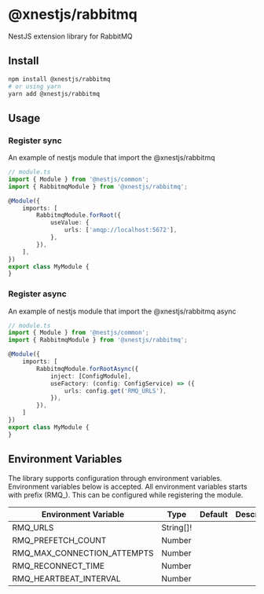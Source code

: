 # @xnestjs/rabbitmq

NestJS extension library for RabbitMQ

## Install

```sh
npm install @xnestjs/rabbitmq
# or using yarn
yarn add @xnestjs/rabbitmq
```

## Usage

### Register sync

An example of nestjs module that import the @xnestjs/rabbitmq

```ts
// module.ts
import { Module } from '@nestjs/common';
import { RabbitmqModule } from '@xnestjs/rabbitmq';

@Module({
    imports: [
        RabbitmqModule.forRoot({
            useValue: {
                urls: ['amqp://localhost:5672'],
            },
        }),
    ],
})
export class MyModule {
}
```

### Register async

An example of nestjs module that import the @xnestjs/rabbitmq async

```ts
// module.ts
import { Module } from '@nestjs/common';
import { RabbitmqModule } from '@xnestjs/rabbitmq';

@Module({
    imports: [
        RabbitmqModule.forRootAsync({
            inject: [ConfigModule],
            useFactory: (config: ConfigService) => ({
                urls: config.get('RMQ_URLS'),
            }),
        }),
    ]
})
export class MyModule {
}
```

## Environment Variables

The library supports configuration through environment variables. Environment variables below is accepted.
All environment variables starts with prefix (RMQ_). This can be configured while registering the module.

| Environment Variable        | Type      | Default | Description |
|-----------------------------|-----------|---------|-------------|
| RMQ_URLS                    | String[]! |         |             |
| RMQ_PREFETCH_COUNT          | Number    |         |             |
| RMQ_MAX_CONNECTION_ATTEMPTS | Number    |         |             |
| RMQ_RECONNECT_TIME          | Number    |         |             |
| RMQ_HEARTBEAT_INTERVAL      | Number    |         |             |
